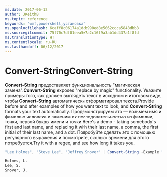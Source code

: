 ```yaml
---
ms.date: 2017-06-12
author: JKeithB
ms.topic: reference
keywords: "wmf,powershell,установка"
ms.openlocfilehash: 6caff8c06174a1dcb990ed8e5062ccca5848dbb8
ms.sourcegitcommit: 75f70c7df01eea5e7a2c16f9a3ab1dd437a1f8fd
ms.translationtype: HT
ms.contentlocale: ru-RU
ms.lasthandoff: 06/12/2017
---
```

# <a name="convert-string"></a><span data-ttu-id="931d1-102">Convert-String</span><span class="sxs-lookup"><span data-stu-id="931d1-102">Convert-String</span></span>
<span data-ttu-id="931d1-103">**Convert-String** предоставляет функциональность "магическая замена".</span><span class="sxs-lookup"><span data-stu-id="931d1-103">**Convert-String** exposes "replace by magic" functionality.</span></span> <span data-ttu-id="931d1-104">Укажите примеры того, как должен выглядеть текст в исходном и итоговом виде, чтобы **Convert-String** автоматически отформатировал текста.</span><span class="sxs-lookup"><span data-stu-id="931d1-104">Provide before and after examples of how you want text to look, and **Convert-String** formats your text automatically.</span></span> <span data-ttu-id="931d1-105">Продемонстрируем это — возьмем имя и фамилию человека и заменим их последовательностью из фамилии, точки, первой буквы имени и точки.</span><span class="sxs-lookup"><span data-stu-id="931d1-105">Here's a demo - taking somebody's first and last name, and replacing it with their last name, a comma, the first initial of their last name, and a dot.</span></span> <span data-ttu-id="931d1-106">Попробуйте сделать это с помощью регулярного выражения и посмотрите, сколько времени для этого потребуется.</span><span class="sxs-lookup"><span data-stu-id="931d1-106">Try it with a regex, and see how long it takes you.</span></span>

```powershell
"Lee Holmes", "Steve Lee", "Jeffrey Snover" | Convert-String -Example "Bill Gates=Gates, B.","John Smith=Smith, J."

Holmes, L.
Lee, S.
Snover, J.
```

